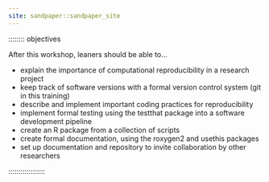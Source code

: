 ```yaml
---
site: sandpaper::sandpaper_site
---
```


:::::::: objectives

After this workshop, leaners should be able to...

- explain the importance of computational reproducibility in a research project
- keep track of software versions with a formal version control system (git in this training)
- describe and implement important coding practices for reproducibility
- implement formal testing using the testthat package into a software development pipeline
- create an R package from a collection of scripts
- create formal documentation, using the roxygen2 and usethis packages
- set up documentation and repository to invite collaboration by other researchers

::::::::::::::::::
